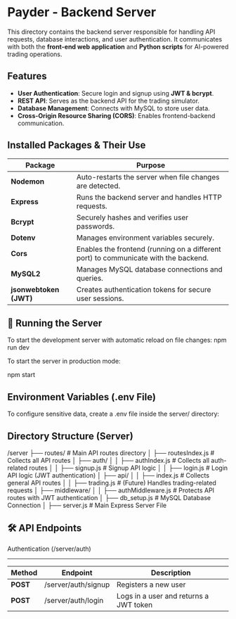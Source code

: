 # Payder - Backend Server

This directory contains the backend server responsible for handling API requests, database interactions, and user authentication. It communicates with both the **front-end web application** and **Python scripts** for AI-powered trading operations.

## Features
- **User Authentication**: Secure login and signup using **JWT & bcrypt**.
- **REST API**: Serves as the backend API for the trading simulator.
- **Database Management**: Connects with MySQL to store user data.
- **Cross-Origin Resource Sharing (CORS)**: Enables frontend-backend communication.

## Installed Packages & Their Use
|        Package         |                                      Purpose                                        |
|------------------------|-------------------------------------------------------------------------------------|
|      **Nodemon**       | Auto-restarts the server when file changes are detected.                            |
|      **Express**       | Runs the backend server and handles HTTP requests.                                  |
|       **Bcrypt**       | Securely hashes and verifies user passwords.                                        |
|       **Dotenv**       | Manages environment variables securely.                                             |
|        **Cors**        | Enables the frontend (running on a different port) to communicate with the backend. |
|       **MySQL2**       | Manages MySQL database connections and queries.                                     |
| **jsonwebtoken (JWT)** | Creates authentication tokens for secure user sessions.                             |

## 🚀 Running the Server
To start the development server with automatic reload on file changes:
npm run dev

To start the server in production mode:

npm start

## Environment Variables (.env File)
To configure sensitive data, create a .env file inside the server/ directory:

## Directory Structure (Server)

/server
  ├── routes/              # Main API routes directory
  │   ├── routesIndex.js   # Collects all API routes
  │   ├── auth/
  │   │   ├── authIndex.js # Collects all auth-related routes
  │   │   ├── signup.js    # Signup API logic
  │   │   ├── login.js     # Login API logic (JWT authentication)
  │   ├── api/
  │   │   ├── index.js     # Collects general API routes
  │   │   ├── trading.js   # (Future) Handles trading-related requests
  │   ├── middleware/
  │   │   ├── authMiddleware.js # Protects API routes with JWT authentication
  │   ├── db_setup.js      # MySQL Database Connection
  │   ├── server.js        # Main Express Server File


## 🛠️ API Endpoints

Authentication (/server/auth)
_____________________________________________________________________________
|  Method  |       Endpoint       |              Description                 |
|----------|----------------------|------------------------------------------|
| **POST** |  /server/auth/signup |           Registers a new user           |
| **POST** |  /server/auth/login  |  Logs in a user and returns a JWT token  |



